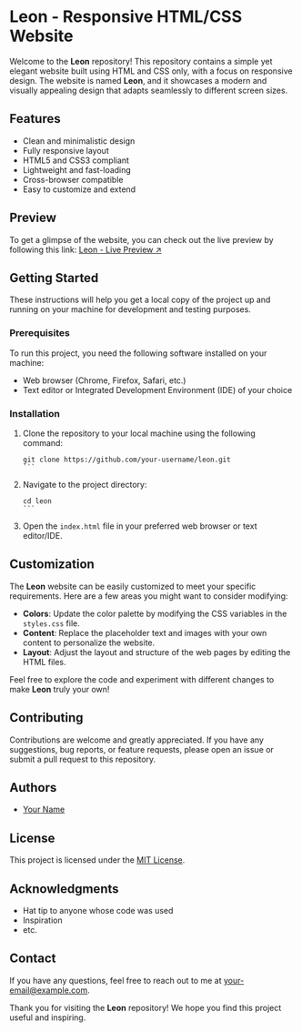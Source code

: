 # Leon - Responsive HTML/CSS Website

Welcome to the **Leon** repository! This repository contains a simple yet elegant website built using HTML and CSS only, with a focus on responsive design. The website is named **Leon**, and it showcases a modern and visually appealing design that adapts seamlessly to different screen sizes.

## Features

- Clean and minimalistic design
- Fully responsive layout
- HTML5 and CSS3 compliant
- Lightweight and fast-loading
- Cross-browser compatible
- Easy to customize and extend

## Preview

To get a glimpse of the website, you can check out the live preview by following this link: [Leon - Live Preview ↗](https://twfek-ajeneh.github.io/Leon-Html-Css-template/)

## Getting Started

These instructions will help you get a local copy of the project up and running on your machine for development and testing purposes.

### Prerequisites

To run this project, you need the following software installed on your machine:

- Web browser (Chrome, Firefox, Safari, etc.)
- Text editor or Integrated Development Environment (IDE) of your choice

### Installation

1. Clone the repository to your local machine using the following command:

   ````shell
   git clone https://github.com/your-username/leon.git
   ```

   ````

1. Navigate to the project directory:

   ````shell
   cd leon
   ```

   ````

1. Open the `index.html` file in your preferred web browser or text editor/IDE.

## Customization

The **Leon** website can be easily customized to meet your specific requirements. Here are a few areas you might want to consider modifying:

- **Colors**: Update the color palette by modifying the CSS variables in the `styles.css` file.
- **Content**: Replace the placeholder text and images with your own content to personalize the website.
- **Layout**: Adjust the layout and structure of the web pages by editing the HTML files.

Feel free to explore the code and experiment with different changes to make **Leon** truly your own!

## Contributing

Contributions are welcome and greatly appreciated. If you have any suggestions, bug reports, or feature requests, please open an issue or submit a pull request to this repository.

## Authors

- [Your Name](https://github.com/your-username)

## License

This project is licensed under the [MIT License](LICENSE).

## Acknowledgments

- Hat tip to anyone whose code was used
- Inspiration
- etc.

## Contact

If you have any questions, feel free to reach out to me at [your-email@example.com](mailto:your-email@example.com).

Thank you for visiting the **Leon** repository! We hope you find this project useful and inspiring.

